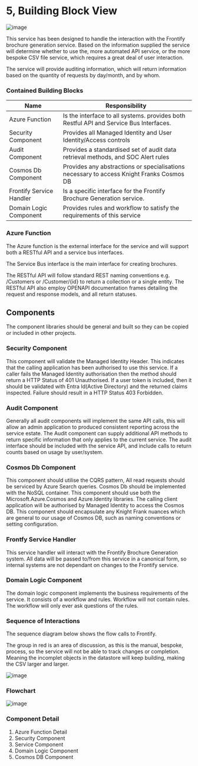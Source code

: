 # 5, Building Block View

![image](http://www.plantuml.com/plantuml/proxy?src=https://raw.githubusercontent.com/newportg/Frontify/master/plantuml/BuildingBlockView.puml)


This service has been designed to handle the interaction with the Frontify brochure generation service. Based on the information supplied the service will determine whether to use the, more automated API service, or the more bespoke CSV file service, which requires a great deal of user interaction.

The service will provide auditing information, which will return information based on the quantity of requests by day/month, and by whom.

### Contained Building Blocks

| **Name**                 | **Responsibility**                                                                       |
| ------------------------ | ---------------------------------------------------------------------------------------- |
| Azure Function           |  Is the interface to all systems. provides both Restful API and Service Bus Interfaces.  |
| Security Component       |  Provides all Managed Identity and User Identity/Access controls                         |
| Audit Component          | Provides a standardised set of audit data retrieval methods, and SOC Alert rules         |
| Cosmos Db Component      | Provides any abstractions or specialisations necessary to access Knight Franks Cosmos DB |
| Frontify Service Handler | Is a specific interface for the Frontify Brochure Generation service.                    |
| Domain Logic Component   | Provides rules and workflow to satisfy the requirements of this service                  |

### Azure Function

The Azure function is the external interface for the service and will support both a RESTful API and a service bus interfaces.

The Service Bus interface is the main interface for creating brochures.

The RESTful API will follow standard REST naming conventions e.g. /Customers or /Customer/{id} to return a collection or a single entity. The RESTful API also employ OPENAPI documentation frames detailing the request and response models, and all return statuses.

## Components

The component libraries should be general and built so they can be copied or included in other projects.

### Security Component

This component will validate the Managed Identity Header. This indicates that the calling application has been authorised to use this service. If a caller fails the Managed Identity authorisation then the method should return a HTTP Status of 401 Unauthorised. If a user token is included, then it should be validated with Entra Id(Active Directory) and the returned claims inspected. Failure should result in a HTTP Status 403 Forbidden.

### Audit Component

Generally all audit components will implement the same API calls, this will allow an admin application to produced consistent reporting across the service estate. The Audit component can supply additional API methods to return specific information that only applies to the current service. The audit interface should be included with the service API, and include calls to return counts based on usage by user/system.

### Cosmos Db Component

This component should utilise the CQRS pattern, All read requests should be serviced by Azure Search queries. Cosmos Db should be implemented with the NoSQL container. This component should use both the Microsoft.Azure.Cosmos and Azure.Identity libraries. The calling client application will be authorised by Managed Identity to access the Cosmos DB. This component should encapsulate any Knight Frank nuances which are general to our usage of Cosmos DB, such as naming conventions or setting configuration.

### Frontfy Service Handler

This service handler will interact with the Frontify Brochure Generation system. All data will be passed to/from this service in a canonical form, so internal systems are not dependant on changes to the Frontify service.

### Domain Logic Component

The domain logic component implements the business requirements of the service. It consists of a workflow and rules. Workflow will not contain rules. The workflow will only ever ask questions of the rules.

### Sequence of Interactions

The sequence diagram below shows the flow calls to Frontify.

The group in red is an area of discussion, as this is the manual, bespoke, process, so the service will not be able to track changes or completion. Meaning the incomplet objects in the datastore will keep building, making the CSV larger and larger.

![image](http://www.plantuml.com/plantuml/proxy?src=https://raw.githubusercontent.com/newportg/Frontify/master/plantuml/InteractionsSeq.puml)

### Flowchart

![image](http://www.plantuml.com/plantuml/proxy?src=https://raw.githubusercontent.com/newportg/Frontify/master/plantuml/ProcessFlow.puml)


### Component Detail

1. Azure Function Detail
2. Security Component
3. Service Component
4. Domain Logic Component
5. Cosmos DB Component
